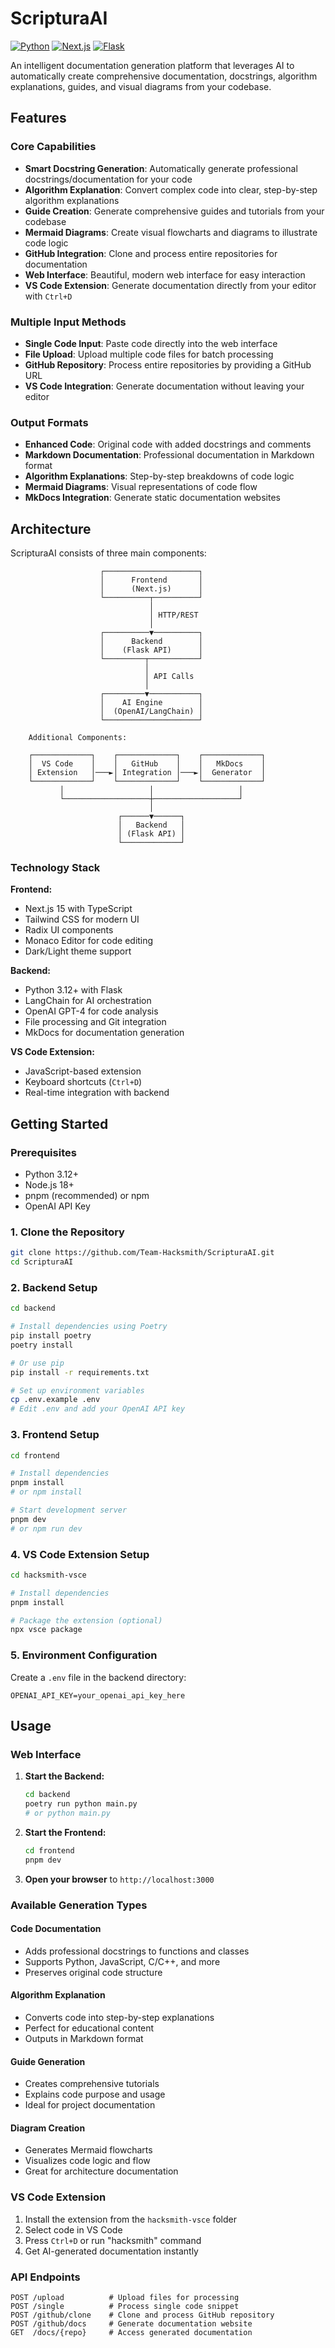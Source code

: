 # ScripturaAI

[![Python](https://img.shields.io/badge/python-3.12+-blue.svg)](https://python.org)
[![Next.js](https://img.shields.io/badge/Next.js-15.0+-black.svg)](https://nextjs.org)
[![Flask](https://img.shields.io/badge/Flask-3.0+-green.svg)](https://flask.palletsprojects.com)

An intelligent documentation generation platform that leverages AI to automatically create comprehensive documentation, docstrings, algorithm explanations, guides, and visual diagrams from your codebase.

## Features

### Core Capabilities
- **Smart Docstring Generation**: Automatically generate professional docstrings/documentation for your code
- **Algorithm Explanation**: Convert complex code into clear, step-by-step algorithm explanations
- **Guide Creation**: Generate comprehensive guides and tutorials from your codebase
- **Mermaid Diagrams**: Create visual flowcharts and diagrams to illustrate code logic
- **GitHub Integration**: Clone and process entire repositories for documentation
- **Web Interface**: Beautiful, modern web interface for easy interaction
- **VS Code Extension**: Generate documentation directly from your editor with `Ctrl+D`

### Multiple Input Methods
- **Single Code Input**: Paste code directly into the web interface
- **File Upload**: Upload multiple code files for batch processing
- **GitHub Repository**: Process entire repositories by providing a GitHub URL
- **VS Code Integration**: Generate documentation without leaving your editor

### Output Formats
- **Enhanced Code**: Original code with added docstrings and comments
- **Markdown Documentation**: Professional documentation in Markdown format
- **Algorithm Explanations**: Step-by-step breakdowns of code logic
- **Mermaid Diagrams**: Visual representations of code flow
- **MkDocs Integration**: Generate static documentation websites

## Architecture

ScripturaAI consists of three main components:

```
                    ┌─────────────────────┐
                    │      Frontend       │
                    │      (Next.js)      │
                    └──────────┬──────────┘
                               │
                               │ HTTP/REST
                               │
                    ┌──────────▼──────────┐
                    │      Backend        │
                    │    (Flask API)      │
                    └─────────┬───────────┘
                              │
                              │ API Calls
                              │
                    ┌─────────▼───────────┐
                    │    AI Engine        │
                    │  (OpenAI/LangChain) │
                    └─────────────────────┘

    Additional Components:
    
    ┌─────────────┐    ┌─────────────┐    ┌─────────────┐
    │  VS Code    │    │   GitHub    │    │   MkDocs    │
    │ Extension   │───►│ Integration │───►│  Generator  │
    └─────────────┘    └─────────────┘    └─────────────┘
           │                   │                   │
           └───────────────────┼───────────────────┘
                               │
                        ┌──────▼──────┐
                        │   Backend   │
                        │ (Flask API) │
                        └─────────────┘
```

### Technology Stack

**Frontend:**
- Next.js 15 with TypeScript
- Tailwind CSS for modern UI
- Radix UI components
- Monaco Editor for code editing
- Dark/Light theme support

**Backend:**
- Python 3.12+ with Flask
- LangChain for AI orchestration
- OpenAI GPT-4 for code analysis
- File processing and Git integration
- MkDocs for documentation generation

**VS Code Extension:**
- JavaScript-based extension
- Keyboard shortcuts (`Ctrl+D`)
- Real-time integration with backend

## Getting Started

### Prerequisites
- Python 3.12+
- Node.js 18+
- pnpm (recommended) or npm
- OpenAI API Key

### 1. Clone the Repository
```bash
git clone https://github.com/Team-Hacksmith/ScripturaAI.git
cd ScripturaAI
```

### 2. Backend Setup
```bash
cd backend

# Install dependencies using Poetry
pip install poetry
poetry install

# Or use pip
pip install -r requirements.txt

# Set up environment variables
cp .env.example .env
# Edit .env and add your OpenAI API key
```

### 3. Frontend Setup
```bash
cd frontend

# Install dependencies
pnpm install
# or npm install

# Start development server
pnpm dev
# or npm run dev
```

### 4. VS Code Extension Setup
```bash
cd hacksmith-vsce

# Install dependencies
pnpm install

# Package the extension (optional)
npx vsce package
```

### 5. Environment Configuration

Create a `.env` file in the backend directory:
```env
OPENAI_API_KEY=your_openai_api_key_here
```

## Usage

### Web Interface

1. **Start the Backend:**
   ```bash
   cd backend
   poetry run python main.py
   # or python main.py
   ```

2. **Start the Frontend:**
   ```bash
   cd frontend
   pnpm dev
   ```

3. **Open your browser** to `http://localhost:3000`

### Available Generation Types

#### Code Documentation
- Adds professional docstrings to functions and classes
- Supports Python, JavaScript, C/C++, and more
- Preserves original code structure

#### Algorithm Explanation
- Converts code into step-by-step explanations
- Perfect for educational content
- Outputs in Markdown format

#### Guide Generation
- Creates comprehensive tutorials
- Explains code purpose and usage
- Ideal for project documentation

#### Diagram Creation
- Generates Mermaid flowcharts
- Visualizes code logic and flow
- Great for architecture documentation

### VS Code Extension

1. Install the extension from the `hacksmith-vsce` folder
2. Select code in VS Code
3. Press `Ctrl+D` or run "hacksmith" command
4. Get AI-generated documentation instantly

### API Endpoints

```http
POST /upload          # Upload files for processing
POST /single          # Process single code snippet
POST /github/clone    # Clone and process GitHub repository
POST /github/docs     # Generate documentation website
GET  /docs/{repo}     # Access generated documentation
```

